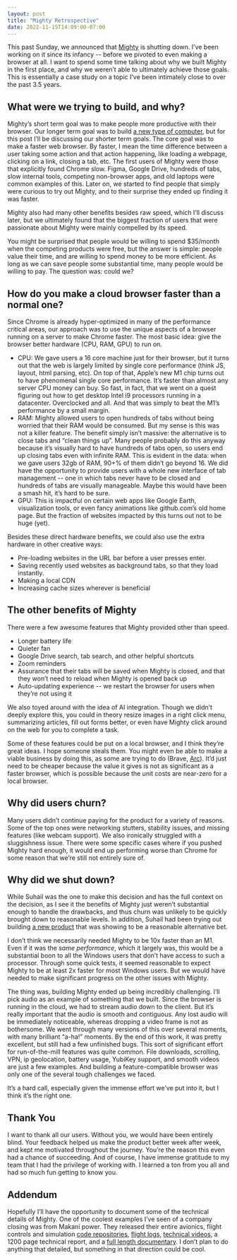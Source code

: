 ```yaml
---
layout: post
title: "Mighty Retrospective"
date: 2022-11-15T14:09:00-07:00
---
```


This past Sunday, we announced that [Mighty](https://web.archive.org/web/20220903024816/https://www.mightyapp.com/) is shutting down. I’ve been working on it since its infancy -- before we pivoted to even making a browser at all. I want to spend some time talking about why we built Mighty in the first place, and why we weren’t able to ultimately achieve those goals. This is essentially a case study on a topic I’ve been intimately close to over the past 3.5 years.

## What were we trying to build, and why?

Mighty’s short term goal was to make people more productive with their browser. Our longer term goal was to build [a new type of computer](https://blog.mightyapp.com/mightys-secret-plan-to-invent-the-future-of-computing/), but for this post I’ll be discussing our shorter term goals. The core goal was to make a faster web browser. By faster, I mean the time difference between a user taking some action and that action happening, like loading a webpage, clicking on a link, closing a tab, etc. The first users of Mighty were those that explicitly found Chrome slow. Figma, Google Drive, hundreds of tabs, slow internal tools, competing non-browser apps, and old laptops were common examples of this. Later on, we started to find people that simply were curious to try out Mighty, and to their surprise they ended up finding it was faster.

Mighty also had many other benefits besides raw speed, which I’ll discuss later, but we ultimately found that the biggest fraction of users that were passionate about Mighty were mainly compelled by its speed.

You might be surprised that people would be willing to spend $35/month when the competing products were free, but the answer is simple: people value their time, and are willing to spend money to be more efficient. As long as we can save people some substantial time, many people would be willing to pay. The question was: could we?

## How do you make a cloud browser faster than a normal one?

Since Chrome is already hyper-optimized in many of the performance critical areas, our approach was to use the unique aspects of a browser running on a server to make Chrome faster. The most basic idea: give the browser better hardware (CPU, RAM, GPU) to run on.

- CPU: We gave users a 16 core machine just for their browser, but it turns out that the web is largely limited by single core performance (think JS, layout, html parsing, etc). On top of that, Apple’s new M1 chip turns out to have phenomenal single core performance. It’s faster than almost any server CPU money can buy. So fast, in fact, that we went on a quest figuring out how to get desktop Intel i9 processors running in a datacenter. Overclocked and all. And that was simply to beat the M1’s performance by a small margin.
- RAM: Mighty allowed users to open hundreds of tabs without being worried that their RAM would be consumed. But my sense is this was not a killer feature. The benefit simply isn’t massive: the alternative is to close tabs and “clean things up”. Many people probably do this anyway because it’s visually hard to have hundreds of tabs open, so users end up closing tabs even with infinite RAM. This is evident in the data: when we gave users 32gb of RAM, 90+% of them didn’t go beyond 16. We did have the opportunity to provide users with a whole new interface of tab management -- one in which tabs never have to be closed and hundreds of tabs are visually manageable. Maybe this would have been a smash hit, it’s hard to be sure.
- GPU: This is impactful on certain web apps like Google Earth, visualization tools, or even fancy animations like github.com’s old home page. But the fraction of websites impacted by this turns out not to be huge (yet).

Besides these direct hardware benefits, we could also use the extra hardware in other creative ways:

- Pre-loading websites in the URL bar before a user presses enter.
- Saving recently used websites as background tabs, so that they load instantly.
- Making a local CDN
- Increasing cache sizes wherever is beneficial

## The other benefits of Mighty

There were a few awesome features that Mighty provided other than speed.

- Longer battery life
- Quieter fan
- Google Drive search, tab search, and other helpful shortcuts
- Zoom reminders
- Assurance that their tabs will be saved when Mighty is closed, and that they won’t need to reload when Mighty is opened back up
- Auto-updating experience -- we restart the browser for users when they’re not using it

We also toyed around with the idea of AI integration. Though we didn’t deeply explore this, you could in theory resize images in a right click menu, summarizing articles, fill out forms better, or even have Mighty click around on the web for you to complete a task.

Some of these features could be put on a local browser, and I think they’re great ideas. I hope someone steals them. You might even be able to make a viable business by doing this, as some are trying to do (Brave, [Arc](https://thebrowser.company/)). It’d just need to be cheaper because the value it gives is not as significant as a faster browser, which is possible because the unit costs are near-zero for a local browser.

## Why did users churn?

Many users didn’t continue paying for the product for a variety of reasons. Some of the top ones were networking stutters, stability issues, and missing features (like webcam support). We also ironically struggled with a sluggishness issue. There were some specific cases where if you pushed Mighty hard enough, it would end up performing worse than Chrome for some reason that we’re still not entirely sure of.

## Why did we shut down?

While Suhail was the one to make this decision and has the full context on the decision, as I see it the benefits of Mighty just weren’t substantial enough to handle the drawbacks, and thus churn was unlikely to be quickly brought down to reasonable levels. In addition, Suhail had been trying out building [a new product](https://playgroundai.com/) that was showing to be a reasonable alternative bet.

I don’t think we necessarily needed Mighty to be 10x faster than an M1. Even if it was the *same performance*, which it largely was, this would be a substantial boon to all the Windows users that don’t have access to such a processor. Through some quick tests, it seemed reasonable to expect Mighty to be at least 2x faster for most Windows users. But we would have needed to make significant progress on the other issues with Mighty.

The thing was, building Mighty ended up being incredibly challenging. I’ll pick audio as an example of something that we built. Since the browser is running in the cloud, we had to stream audio down to the client. But it’s really important that the audio is smooth and contiguous. Any lost audio will be immediately noticeable, whereas dropping a video frame is not as bothersome. We went through many versions of this over several moments, with many brilliant “a-ha!” moments. By the end of this work, it was pretty excellent, but still had a few unfinished bugs. This sort of significant effort for run-of-the-mill features was quite common. File downloads, scrolling, VPN, ip geolocation, battery usage, YubiKey support, and smooth videos are just a few examples. And building a feature-compatible browser was only one of the several tough challenges we faced.

It’s a hard call, especially given the immense effort we’ve put into it, but I think it’s the right one.

## Thank You

I want to thank all our users. Without you, we would have been entirely blind. Your feedback helped us make the product better week after week, and kept me motivated throughout the journey. You’re the reason this even had a chance of succeeding. And of course, I have immense gratitude to my team that I had the privilege of working with. I learned a ton from you all and had so much fun getting to know you.

## Addendum

Hopefully I’ll have the opportunity to document some of the technical details of Mighty. One of the coolest examples I’ve seen of a company closing was from Makani power. They released their entire avionics, flight controls and simulation [code repositories](https://github.com/google/makani), [flight logs](https://console.cloud.google.com/marketplace/product/bigquery-public-datasets/makani-logs), [technical videos](https://www.youtube.com/playlist?list=PL7og_3Jqea4VRCZmMNK4LDH64sYgkLZzv), a 1200 page technical report, and a [full length documentary](https://www.youtube.com/watch?v=qd_hEja6bzE). I don’t plan to do anything that detailed, but something in that direction could be cool.

